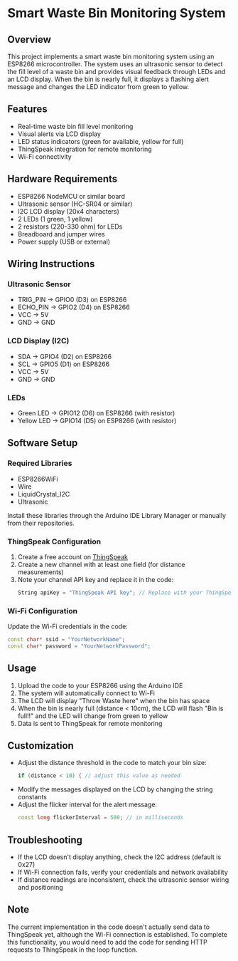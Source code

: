 # Smart Waste Bin Monitoring System

## Overview
This project implements a smart waste bin monitoring system using an ESP8266 microcontroller. The system uses an ultrasonic sensor to detect the fill level of a waste bin and provides visual feedback through LEDs and an LCD display. When the bin is nearly full, it displays a flashing alert message and changes the LED indicator from green to yellow.

## Features
- Real-time waste bin fill level monitoring
- Visual alerts via LCD display
- LED status indicators (green for available, yellow for full)
- ThingSpeak integration for remote monitoring
- Wi-Fi connectivity

## Hardware Requirements
- ESP8266 NodeMCU or similar board
- Ultrasonic sensor (HC-SR04 or similar)
- I2C LCD display (20x4 characters)
- 2 LEDs (1 green, 1 yellow)
- 2 resistors (220-330 ohm) for LEDs
- Breadboard and jumper wires
- Power supply (USB or external)

## Wiring Instructions

### Ultrasonic Sensor
- TRIG_PIN → GPIO0 (D3) on ESP8266
- ECHO_PIN → GPIO2 (D4) on ESP8266
- VCC → 5V
- GND → GND

### LCD Display (I2C)
- SDA → GPIO4 (D2) on ESP8266
- SCL → GPIO5 (D1) on ESP8266
- VCC → 5V
- GND → GND

### LEDs
- Green LED → GPIO12 (D6) on ESP8266 (with resistor)
- Yellow LED → GPIO14 (D5) on ESP8266 (with resistor)

## Software Setup

### Required Libraries
- ESP8266WiFi
- Wire
- LiquidCrystal_I2C
- Ultrasonic

Install these libraries through the Arduino IDE Library Manager or manually from their repositories.

### ThingSpeak Configuration
1. Create a free account on [ThingSpeak](https://thingspeak.com/)
2. Create a new channel with at least one field (for distance measurements)
3. Note your channel API key and replace it in the code:
   ```cpp
   String apiKey = "ThingSpeak API key"; // Replace with your ThingSpeak API key
   ```

### Wi-Fi Configuration
Update the Wi-Fi credentials in the code:
```cpp
const char* ssid = "YourNetworkName";
const char* password = "YourNetworkPassword";
```

## Usage
1. Upload the code to your ESP8266 using the Arduino IDE
2. The system will automatically connect to Wi-Fi
3. The LCD will display "Throw Waste here" when the bin has space
4. When the bin is nearly full (distance < 10cm), the LCD will flash "Bin is full!!" and the LED will change from green to yellow
5. Data is sent to ThingSpeak for remote monitoring

## Customization
- Adjust the distance threshold in the code to match your bin size:
  ```cpp
  if (distance < 10) { // adjust this value as needed
  ```
- Modify the messages displayed on the LCD by changing the string constants
- Adjust the flicker interval for the alert message:
  ```cpp
  const long flickerInterval = 500; // in milliseconds
  ```

## Troubleshooting
- If the LCD doesn't display anything, check the I2C address (default is 0x27)
- If Wi-Fi connection fails, verify your credentials and network availability
- If distance readings are inconsistent, check the ultrasonic sensor wiring and positioning

## Note
The current implementation in the code doesn't actually send data to ThingSpeak yet, although the Wi-Fi connection is established. To complete this functionality, you would need to add the code for sending HTTP requests to ThingSpeak in the loop function.
